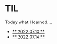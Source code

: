 # TIL
Today what I learned....

- [** 2022.07.13 **](#TIL_220713)
- [** 2022.07.14 **](#TIL_220714)

